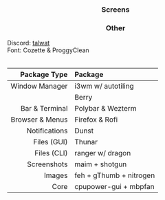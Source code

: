 ### <p align = "center"> Screens </p>

### <p align = "center"> Other </p>
Discord: [talwat](https://github.com/talwat/everforest-BD) <br>
Font: Cozette & ProggyClean<br><br>


|Package Type       | Package                 |
|------------------:|:------------------------|
| Window Manager    | i3wm w/ autotiling      |
|                   | Berry                   |
| Bar & Terminal    | Polybar & Wezterm       |
| Browser & Menus   | Firefox & Rofi          |
| Notifications     | Dunst                   |
| Files (GUI)       | Thunar                  |
| Files (CLI)       | ranger w/ dragon        |
| Screenshots       | maim + shotgun          |
| Images            | feh + gThumb + nitrogen |
| Core              | cpupower-gui + mbpfan   |
